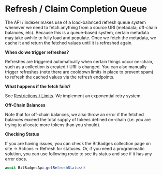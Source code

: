 # Refresh / Claim Completion Queue

The API / indexer makes use of a load-balanced refresh queue system whenever we need to fetch anything from a source URI (metadata, off-chain balances, etc). Because this is a queue-based system, certain metadata may take awhile to fully load and populate. Once we fetch the metadata, we cache it and return the fetched values until it is refreshed again.

**When do we trigger refreshes?**

Refreshes are triggered automatically when certain things occur on-chain, such as a collection is created / URI is changed. You can also manually trigger refreshes (note there are cooldown limits in place to prevent spam) to refresh the cached values via the refresh endpoints.

**What happens if the fetch fails?**

See [Restrictions / Limits](limits-restrictions.md). We implement an exponential retry system.

**Off-Chain Balances**

Note that for off-chain balances, we also throw an error if the fetched balances exceed the total supply of tokens defined on-chain (i.e. you are trying to allocate more tokens than you should).

**Checking Status**

If you are having issues, you can check the BitBadges collection page on site -> Actions -> Refresh for statuses. Or, if you need a programmatic solution, you can use following route to see its status and see if it has any error docs.

```typescript
await BitBadgesApi.getRefreshStatus()
```

